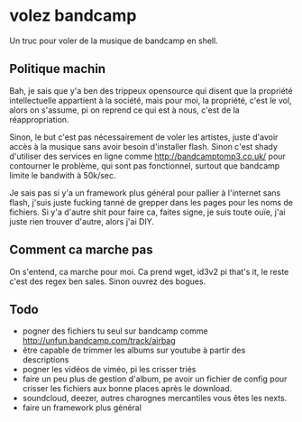 volez bandcamp
==============

Un truc pour voler de la musique de bandcamp en shell.

Politique machin
----------------

Bah, je sais que y'a ben des trippeux opensource qui disent que la propriété
intellectuelle appartient à la société, mais pour moi, la propriété, c'est le
vol, alors on s'assume, pi on reprend ce qui est à nous, c'est de la 
réappropriation.

Sinon, le but c'est pas nécessairement de voler les artistes, juste d'avoir
accès à la musique sans avoir besoin d'installer flash. Sinon c'est shady
d'utiliser des services en ligne comme http://bandcamptomp3.co.uk/ pour 
contourner le problème, qui sont pas fonctionnel, surtout que bandcamp 
limite le bandwith à 50k/sec.

Je sais pas si y'a un framework plus général pour pallier à l'internet sans
flash, j'suis juste fucking tanné de grepper dans les pages pour les noms
de fichiers. Si y'a d'autre shit pour faire ca, faites signe, je suis toute 
ouïe, j'ai juste rien trouver d'autre, alors j'ai DIY.

Comment ca marche pas
---------------------

On s'entend, ca marche pour moi. Ca prend wget, id3v2 pi that's it, le reste
c'est des regex ben sales. Sinon ouvrez des bogues.

Todo
----
 - pogner des fichiers tu seul sur bandcamp comme 
     http://unfun.bandcamp.com/track/airbag
 - être capable de trimmer les albums sur youtube à partir des descriptions
 - pogner les vidéos de viméo, pi les crisser triés
 - faire un peu plus de gestion d'album, pe avoir un fichier de config pour
     crisser les fichiers aux bonne places après le download.
 - soundcloud, deezer, autres charognes mercantiles vous êtes les nexts.
 - faire un framework plus général


